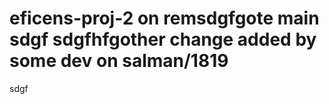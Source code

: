 # eficens-proj-2 on remsdgfgote main sdgf sdgfhfgother change added by some dev on salman/1819
sdgf
